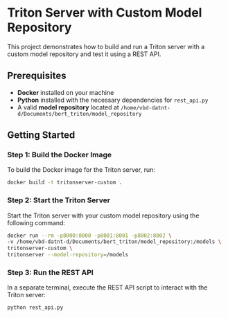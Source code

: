 # Triton Server with Custom Model Repository

This project demonstrates how to build and run a Triton server with a custom model repository and test it using a REST API.

## Prerequisites
- **Docker** installed on your machine
- **Python** installed with the necessary dependencies for `rest_api.py`
- A valid **model repository** located at `/home/vbd-datnt-d/Documents/bert_triton/model_repository`

## Getting Started

### Step 1: Build the Docker Image
To build the Docker image for the Triton server, run:
```bash
docker build -t tritonserver-custom .
```
### Step 2: Start the Triton Server
Start the Triton server with your custom model repository using the following command:
```bash
docker run --rm -p8000:8000 -p8001:8001 -p8002:8002 \
-v /home/vbd-datnt-d/Documents/bert_triton/model_repository:/models \
tritonserver-custom \
tritonserver --model-repository=/models
```
### Step 3: Run the REST API
In a separate terminal, execute the REST API script to interact with the Triton server:
```bash
python rest_api.py
```
